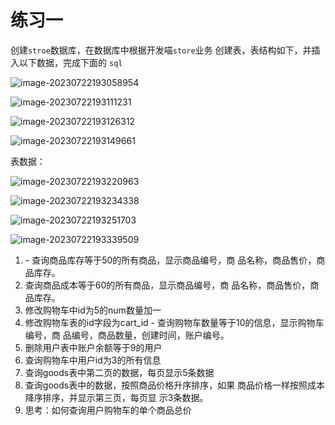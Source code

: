 # 练习一

创建`stroe`数据库，在数据库中根据开发喵`store`业务 创建表，表结构如下，并插入以下数据，完成下面的 `sql`

![image-20230722193058954](https://s2.loli.net/2023/07/22/rLqeXb7x5Rc9uVo.png)

![image-20230722193111231](https://s2.loli.net/2023/07/22/faVWdAsNOJjPKp6.png)

![image-20230722193126312](https://s2.loli.net/2023/07/22/vyDWbCkRI3fPqXT.png)

![image-20230722193149661](https://s2.loli.net/2023/07/22/HalBGN6sCr4Zweo.png)

表数据：

![image-20230722193220963](https://s2.loli.net/2023/07/22/P62E3VcmZaBUbAR.png)

![image-20230722193234338](https://s2.loli.net/2023/07/22/cCbpZlrSvQXneIV.png)

![image-20230722193251703](C:/Users/26481/AppData/Roaming/Typora/typora-user-images/image-20230722193251703.png)

![image-20230722193339509](https://s2.loli.net/2023/07/22/pMG2DLqmByAfw3s.png)

1. \- 查询商品库存等于50的所有商品，显示商品编号，商 品名称，商品售价，商品库存。
2. 查询商品成本等于60的所有商品，显示商品编号，商 品名称，商品售价，商品库存。
3. 修改购物车中id为5的num数量加一 
4. 修改购物车表的id字段为cart_id - 查询购物车数量等于10的信息，显示购物车编号，商 品编号，商品数量，创建时间，账户编号。 
5.  删除用户表中账户余额等于9的用户 
6. 查询购物车中用户id为3的所有信息 
7.  查询goods表中第二页的数据，每页显示5条数据 
8. 查询goods表中的数据，按照商品价格升序排序，如果 商品价格一样按照成本降序排序，并显示第三页，每页显 示3条数据。 
9. 思考：如何查询用户购物车的单个商品总价

